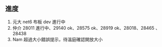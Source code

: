 ## 進度

1. 元大 net6 布板 dev 進行中
2. 仲介 28011 進行中、29140 ok、28575 ok、28919 ok、28018、28465 、28438
3. Nam 超過大小錯誤提示，待溫庭確認開放大小
